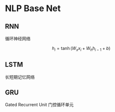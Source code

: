 # NLP Base Net

## RNN

循环神经网络

$$
    h_i = \tanh(W_x x_i + W_h h_{i - 1} + b)
$$

## LSTM

长短期记忆网络

## GRU

Gated Recurrent Unit 门控循环单元
